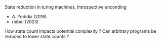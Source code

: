 State reduction in turing machines, Introspective enconding
 - A. Yedidia (2016)
 - riebel (2023)

How state count impacts potential complexity ? Can arbitrary programs be reduced to lower state counts ? 